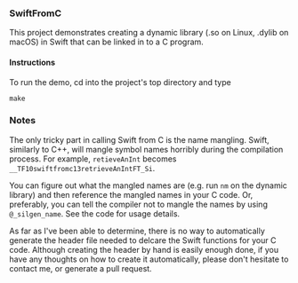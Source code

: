 
### SwiftFromC

This project demonstrates creating a dynamic library (.so on Linux,
.dylib on macOS) in Swift that can be linked in to a C program.




#### Instructions

To run the demo, cd into the project's top directory and type

    make


### Notes

The only tricky part in calling Swift from C is the name mangling. Swift, similarly to C++,
will mangle symbol names horribly during the compilation process. For example, `retieveAnInt`
becomes `__TF10swiftfromc13retrieveAnIntFT_Si`. 

You can figure out what the mangled names are (e.g. run `nm` on the dynamic library) and then reference the mangled
names in your C code. Or, preferably, you can tell the compiler not to mangle the names
by using `@_silgen_name`. See the code for usage details.

As far as I've been able to determine, there is no way to automatically generate the header file needed to delcare the Swift functions for your C code. Although creating the header by hand is easily enough done, if you have any thoughts on how to create it automatically, please don't hesitate to contact me, or generate a pull request.